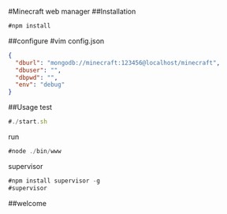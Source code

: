 #Minecraft web manager
##Installation
  ```js
  #npm install
  ```
##configure
  #vim config.json
  ```json
  {
  	"dburl": "mongodb://minecraft:123456@localhost/minecraft",
  	"dbuser": "",
  	"dbpwd": "",
  	"env": "debug"
  }
  ```
##Usage
  test
  ```js
  #./start.sh
  ```
  run
  ```js
  #node ./bin/www
  ```
  supervisor
  ```js
  #npm install supervisor -g
  #supervisor
  ```
##welcome
